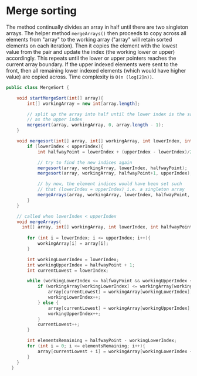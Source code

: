 # Merge sorting

The method continually divides an array in half until there are two singleton arrays. The helper method ```mergeArrays()``` then proceeds to copy across all elements from "array" to the working array ("array" will retain sorted elements on each iteration). Then it copies the element with the lowest value from the pair and update the index (the working lower or upper) accordingly. This repeats until the lower or upper pointers reaches the current array boundary. If the upper indexed elements were sent to the front, then all remaining lower indexed elements (which would have higher value) are copied across. Time complexity is ```O(n (log[2]n))```.

```java
public class MergeSort {

    void startMergeSort(int[] array){
        int[] workingArray = new int[array.length];

        // split up the array into half until the lower index is the same 
        // as the upper index
        mergesort(array, workingArray, 0, array.length - 1);
    }

    void mergesort(int[] array, int[] workingArray, int lowerIndex, int upperIndex){
        if (lowerIndex < upperIndex){
            int halfwayPoint = lowerIndex + (upperIndex - lowerIndex)/2;

            // try to find the new indices again
            mergesort(array, workingArray, lowerIndex, halfwayPoint);
            mergesort(array, workingArray, halfwayPoint+1, upperIndex);

            // by now, the element indices would have been set such 
            // that (lowerIndex = upperIndex) i.e. a singleton array
            mergeArrays(array, workingArray, lowerIndex, halfwayPoint, upperIndex);
        }
    }

    // called when lowerIndex < upperIndex
    void mergeArrays(
      int[] array, int[] workingArray, int lowerIndex, int halfwayPoint, int upperIndex){
        
        for (int i = lowerIndex; i <= upperIndex; i++){
            workingArray[i] = array[i];
        }

        int workingLowerIndex = lowerIndex;
        int workingUpperIndex = halfwayPoint + 1;
        int currentLowest = lowerIndex;

        while (workingLowerIndex <= halfwayPoint && workingUpperIndex <= upperIndex){
            if (workingArray[workingLowerIndex] <= workingArray[workingUpperIndex]) {
                array[currentLowest] = workingArray[workingLowerIndex];
                workingLowerIndex++;
            } else {
                array[currentLowest] = workingArray[workingUpperIndex];
                workingUpperIndex++;
            }
            currentLowest++;
        }

        int elementsRemaining = halfwayPoint - workingLowerIndex;
        for (int i = 0; i <= elementsRemaining; i++){
            array[currentLowest + i] = workingArray[workingLowerIndex + i];
        }
    }
  }
```